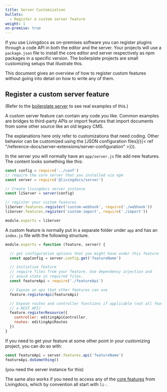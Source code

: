 ```yaml
---
title: Server Customization
bullets:
  - Register a custom server feature
weight: 1
on-premise: true
---
```


If you use Livingdocs as on-premises software you can register plugins through a code API in both the editor and the server. Your projects will use a `package.json` file to install the core editor and server respectively as npm packages in a specific version.
The boilerplate projects are small customizing setups that illustrate this.

This document gives an overview of how to register custom features without going into detail on how to write any of them.

## Register a custom server feature

(Refer to the [boilerplate server](https://github.com/livingdocsIO/livingdocs-server-boilerplate) to see real examples of this.)

A custom server feature can contain any code you like. Common examples are bridges to third-party APIs or import features that import documents from some other source like an old legacy CMS.

The explanations here only refer to customizations that need coding. Other behavior can be customized using the [JSON configuration files]({{< ref "/reference-docs/server-extensions/server-configuration" >}}).

In the server you will normally have an `app/server.js` file add new features. The content looks something like this:
```js
const config = require('../conf')
// require the core server that you installed via npm
const server = require('@livingdocs/server')

// Create livingdocs server instance
const liServer = server(config)

// register your custom features
liServer.features.register('custom-webhook', require('./webhook'))
liServer.features.register('custom-import', require('./import'))

module.exports = liServer
```

A custom feature is normally put in a separate folder under `app` and has an `index.js` file with the following structure.

```js
module.exports = function (feature, server) {

  // get configuration options that you might have under this feature
  const appConfig = server.config.get('featureName')

  // Initialize feature
  // require files from your feature. Use dependency injection and
  // avoid state in required files.
  const featureApi = require('./featureApi')

  // Expose an api that other features can use
  feature.registerApi(featureApi)

  // Expose routes and controller functions if applicable (not all features need
  // a REST API)
  feature.registerResource({
    controller: editingApiController,
    routes: editingApiRoutes
  })
}
```

If you need to get your feature at some other point in your customizing project, you can do so with:
```js
const featureApi = server.features.api('featureName')
featureApi.doSomething()
```
(you need the server instance for this)

The same also works if you need to access any of the [core features](https://github.com/livingdocsIO/livingdocs-server/tree/master/app/features) from Livingdocs, which by convention all start with `li-`.
